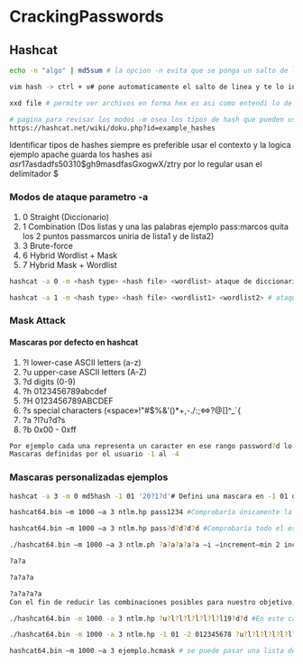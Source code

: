# CrackingPasswords


<h2> Hashcat </h2>

```bash 
echo -n "algo" | md5sum # la opcion -n evita que se ponga un salto de linea automaticamente lo cual genera diferente hash CUIDADO 
```

```bash
vim hash -> ctrl + v# pone automaticamente el salto de linea y te lo indica con el simbolo $ nano igual mete ese salto usar sublime
```

```bash 
xxd file # permite ver archivos en forma hex es asi como entendi lo de el salto de linea 0a
```

```bash 
# pagina para revisar los modos -m osea los tipos de hash que pueden usarse en hashcat al dia de hoy este es el link
https://hashcat.net/wiki/doku.php?id=example_hashes
```

Identificar tipos de hashes siempre es preferible usar el contexto y la logica ejemplo apache guarda los hashes asi $asr1$7asdadfs50310$gh9masdfasGxogwX/ztry
por lo regular usan el delimitador $

<h3> Modos de ataque parametro -a </h3>

<ol>
<li> 0	Straight (Diccionario) </li>
<li> 1	Combination (Dos listas y una las palabras ejemplo pass:marcos quita los 2 puntos passmarcos uniria de lista1 y de lista2) </li>
<li> 3	Brute-force </li>
<li> 6	Hybrid Wordlist + Mask </li>
<li> 7	Hybrid Mask + Wordlist </li>
</ol>

```bash
hashcat -a 0 -m <hash type> <hash file> <wordlist> ataque de diccionario basico -a ataque 0 de diccionario -m modo de hash o tipo de hash ej. md5 = 0
```

```bash
hashcat -a 1 -m <hash type> <hash file> <wordlist1> <wordlist2> # ataque de convinacion passmarcos ;)
```
<h3> Mask Attack  </h3>


<h4> Mascaras por defecto en hashcat </h4>
<ol>
<li> ?l	 lower-case ASCII letters (a-z) </li>
<li> ?u	 upper-case ASCII letters (A-Z) </li>
<li> ?d	 digits (0-9) </li>
<li> ?h	 0123456789abcdef </li>
<li> ?H	 0123456789ABCDEF </li>
<li> ?s	 special characters («space»!"#$%&'()*+,-./:;<=>?@[]^_`{ </li>
<li> ?a	 ?l?u?d?s </li>
<li> ?b	 0x00 - 0xff </li>
</ol>

```bash 
Por ejemplo cada una representa un caracter en ese rango password?d lo cual hace match con password1 password2 passwordn
Mascaras definidas por el usuario -1 al -4 
```

<h3>Mascaras personalizadas ejemplos</h3>

```bash
hashcat -a 3 -m 0 md5hash -1 01 '20?1?d'# Defini una mascara en -1 01 que solo puede tomar esos dos valores 0 y 1 no mas y el otro ?d cualquier nuemero 
```

```bash
hashcat64.bin –m 1000 –a 3 ntlm.hp pass1234 #Comprobaría únicamente la contraseña (pass1234), mientras que el comando:
```
```bash
hashcat64.bin –m 1000 –a 3 ntlm.hp pass?d?d?d?d #Comprobaría todo el espectro de contraseñas que empezaran por “pass” y cuyos cuatro siguientes caracteres fueran dígitos decimales (pass0000-pass9999)
```
```bash
./hashcat64.bin –m 1000 –a 3 ntlm.ph ?a?a?a?a?a –i –increment—min 2 increment—max 4 #Se probarán secuencialmente las máscaras:

?a?a

?a?a?a

?a?a?a?a
Con el fin de reducir las combinaciones posibles para nuestro objetivo, podríamos utilizar la máscara ¿u?l?l?l?l?l?l?l?ld?d?d?d que comprendería todo el espectro de contraseñas desde Aaaaaaaa0000 hasta Zzzzzzzz9999.
```
```bash
./hashcat64.bin -m 1000 -a 3 ntlm.hp ?u?l?l?l?l?l?l?l19?d?d #En este caso, necesitaremos crear 2 máscaras, una para aquellas contraseñas que contengan la fecha de nacimiento desde 1900 hasta 1999:
```
```bash
./hashcat64.bin -m 1000 -a 3 ntlm.hp -1 01 -2 012345678 ?u?l?l?l?l?l?l?l20?1?2 # Y otra para aquellas del 2000 al 2018.
```

```bash
hashcat64.bin –m 1000 –a 3 ejemplo.hcmask # se puede pasar una lista de mascaras definidas por nosotros ya adentro se ponen asi 19,?l?l o normal password,?d o ?l?l?l?l?d
```
```
